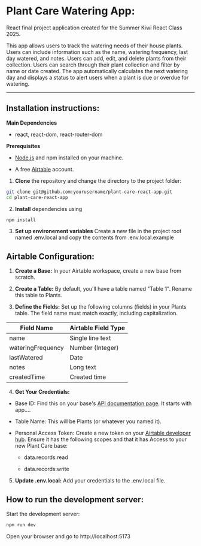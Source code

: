 # Plant Care Watering App:

React final project application created for the Summer Kiwi React Class 2025.

This app allows users to track the watering needs of their house plants. Users can include information such as the name, watering frequency, last day watered, and notes. Users can add, edit, and delete plants from their collection. Users can search through their plant collection and filter by name or date created. The app automatically calculates the next watering day and displays a status to alert users when a plant is due or overdue for watering.

---

## Installation instructions:

**Main Dependencies**
- react, react-dom, react-router-dom

**Prerequisites**

- [Node.js](https://nodejs.org/) and npm installed on your machine.

- A free [Airtable](https://airtable.com/) account.

1. **Clone** the repository and change the directory to the project folder:

```bash
git clone git@github.com:yourusername/plant-care-react-app.git
cd plant-care-react-app
```

2. **Install** dependencies using

```bash
npm install
```

3. **Set up environement variables** Create a new file in the project root named .env.local and copy the contents from .env.local.example

## Airtable Configuration:

1. **Create a Base:** In your Airtable workspace, create a new base from scratch.

2. **Create a Table:** By default, you'll have a table named "Table 1". Rename this table to Plants.

3. **Define the Fields:** Set up the following columns (fields) in your Plants table. The field name must match exactly, including capitalization.

| Field Name        | Airtable Field Type |
| ----------------- | ------------------- |
| name              | Single line text    |
| wateringFrequency | Number (Integer)    |
| lastWatered       | Date                |
| notes             | Long text           |
| createdTime       | Created time        |

4. **Get Your Credentials:**

- Base ID: Find this on your base's [API documentation page](https://airtable.com/developers/web/api/introduction). It starts with app....

- Table Name: This will be Plants (or whatever you named it).

- Personal Access Token: Create a new token on your [Airtable developer hub](https://airtable.com/create/tokens). Ensure it has the following scopes and that it has Access to your new Plant Care base:
  - data.records:read

  - data.records:write

5. **Update .env.local:** Add your credentials to the .env.local file.

## How to run the development server:

Start the development server:

```bash
npm run dev
```

Open your browser and go to http://localhost:5173
